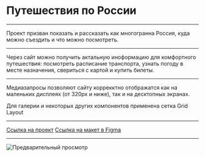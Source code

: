 # Путешествия по России

*** 
Проект призван показать и рассказать как многогранна Россия, куда можно съездить и что можно посмотреть.

***
Через сайт можно получить актальную иноформацию для комфортного путешествия: посмотреть расписание транспорта, узнать погоду в месте назначения, свериться с картой и купить билеты.

***
Медиазапросы позволяют сайту коррекктно отображатся как на маленьких дисплеях (от 320px и ниже), так и на десктопных экранах.

Для галерии и некоторых других компонентов применена сетка Grid Layout
 
***
[Ссылка на проект](https://anastasiyabrachunova.github.io/russian-travel/index.html)
[Ссылка на макет в Figma](https://www.figma.com/file/5S2WSbEFL6awjVWJ0NWL8Q/Sprint-3_-Russia-_-desktop-%2B-mobile?node-id=28503%3A0)

***
![Предварительный просмотр](/image/Гиф.gif) 


 